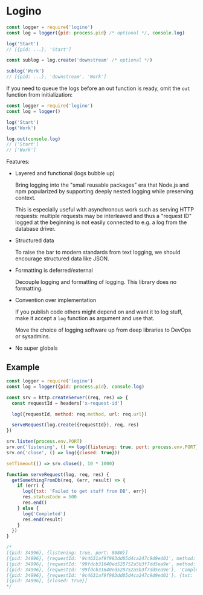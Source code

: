 # Logino

```js
const logger = require('logino')
const log = logger({pid: process.pid} /* optional */, console.log)

log('Start')
// [{pid: ...}, 'Start']

const sublog = log.create('downstream' /* optional */)

sublog('Work')
// [{pid: ...}, 'downstream', 'Work']
```

If you need to queue the logs before an out function is ready, omit the `out`
function from initialization:

```js
const logger = require('logino')
const log = logger()

log('Start')
log('Work')

log.out(console.log)
// ['Start']
// ['Work']
```

Features:

- Layered and functional (logs bubble up)

  Bring logging into the "small reusable packages" era that Node.js and npm
  popularized by supporting deeply nested logging while preserving context.

  This is especially useful with asynchronous work such as serving HTTP
  requests: multiple requests may be interleaved and thus a "request ID" logged
  at the beginning is not easily connected to e.g. a log from the database
  driver.

- Structured data

  To raise the bar to modern standards from text logging, we should encourage
  structured data like JSON.

- Formatting is deferred/external

  Decouple logging and formatting of logging. This library does no formatting.

- Convention over implementation

  If you publish code others might depend on and want it to log stuff, make it
  accept a `log` function as argument and use that.

  Move the choice of logging software up from deep libraries to DevOps or
  sysadmins.

- No super globals

## Example

```js
const logger = require('logino')
const log = logger({pid: process.pid}, console.log)

const srv = http.createServer((req, res) => {
  const requestId = headers['x-request-id']

  log({requestId, method: req.method, url: req.url})

  serveRequest(log.create({requestId}), req, res)
})

srv.listen(process.env.PORT)
srv.on('listening', () => log({listening: true, port: process.env.PORT}))
srv.on('close', () => log({closed: true}))

setTimeout(() => srv.close(), 10 * 1000)

function serveRequest(log, req, res) {
  getSomethingFromDb(req, (err, result) => {
    if (err) {
      log({txt: 'Failed to get stuff from DB', err})
      res.statusCode = 500
      res.end()
    } else {
      log('Completed')
      res.end(result)
    }
  })
}

/*
[{pid: 34996}, {listening: true, port: 8080}]
[{pid: 34996}, {requestId: '9c4631af9f983dd05d4ca247c9d9ed01', method: 'GET', url: '/'}]
[{pid: 34996}, {requestId: '99fdcb31640ed528752a5b3f7dd5ea9e', method: 'GET', url: '/'}]
[{pid: 34996}, {requestId: '99fdcb31640ed528752a5b3f7dd5ea9e'}, 'Completed']
[{pid: 34996}, {requestId: '9c4631af9f983dd05d4ca247c9d9ed01'}, {txt: 'Failed to get stuff from DB', err: ...}]
[{pid: 34996}, {closed: true}]
*/
```
